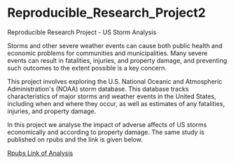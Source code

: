 # Reproducible_Research_Project2
Reproducible Research Project - US Storm Analysis

Storms and other severe weather events can cause both public health and economic problems for communities and municipalities. Many severe events can result in fatalities, injuries, and property damage, and preventing such outcomes to the extent possible is a key concern.

This project involves exploring the U.S. National Oceanic and Atmospheric Administration's (NOAA) storm database. This database tracks characteristics of major storms and weather events in the United States, including when and where they occur, as well as estimates of any fatalities, injuries, and property damage.

In this project we analyse the impact of adverse affects of US storms economically and according to property damage. The same study is published on rpubs and the link is given below.

[Rpubs Link of Analysis](http://rpubs.com/Sarthak9821/USstormDataAnalysis)